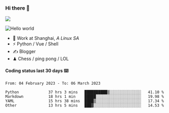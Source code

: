 ### Hi there 👋
![](https://komarev.com/ghpvc/?username=Xuhandsome)


<img src="https://github-readme-stats.vercel.app/api?username=XuHandsome&show_icons=true&theme=merko" alt="Hello world">

<br/>

- 🍻  Work at Shanghai, _A Linux SA_
- ⚡  Python / Vue / Shell
- ✍️  Blogger
- ♟  Chess / ping pong / LOL

#### Coding status last 30 days ⌨️

<!--START_SECTION:waka-->

```text
From: 04 February 2023 - To: 06 March 2023

Python             37 hrs 3 mins   ██████████▒░░░░░░░░░░░░░░   41.10 %
Markdown           18 hrs 1 min    █████░░░░░░░░░░░░░░░░░░░░   19.98 %
YAML               15 hrs 38 mins  ████▒░░░░░░░░░░░░░░░░░░░░   17.34 %
Other              13 hrs 5 mins   ███▓░░░░░░░░░░░░░░░░░░░░░   14.53 %
```

<!--END_SECTION:waka-->
